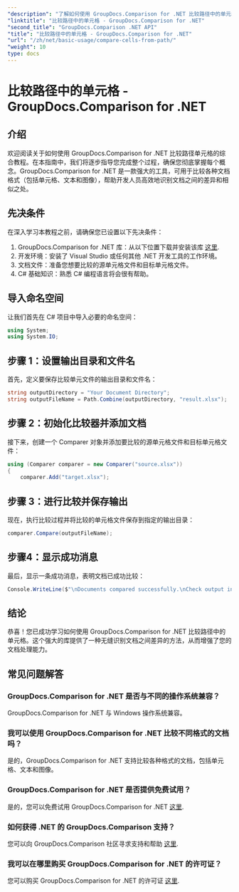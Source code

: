 ```yaml
---
"description": "了解如何使用 GroupDocs.Comparison for .NET 比较路径中的单元格。高效识别文档之间的差异。"
"linktitle": "比较路径中的单元格 - GroupDocs.Comparison for .NET"
"second_title": "GroupDocs.Comparison .NET API"
"title": "比较路径中的单元格 - GroupDocs.Comparison for .NET"
"url": "/zh/net/basic-usage/compare-cells-from-path/"
"weight": 10
type: docs
---
```

# 比较路径中的单元格 - GroupDocs.Comparison for .NET

## 介绍
欢迎阅读关于如何使用 GroupDocs.Comparison for .NET 比较路径单元格的综合教程。在本指南中，我们将逐步指导您完成整个过程，确保您彻底掌握每个概念。GroupDocs.Comparison for .NET 是一款强大的工具，可用于比较各种文档格式（包括单元格、文本和图像），帮助开发人员高效地识别文档之间的差异和相似之处。
## 先决条件
在深入学习本教程之前，请确保您已设置以下先决条件：
1. GroupDocs.Comparison for .NET 库：从以下位置下载并安装该库 [这里](https://releases。groupdocs.com/comparison/net/).
2. 开发环境：安装了 Visual Studio 或任何其他 .NET 开发工具的工作环境。
3. 文档文件：准备您想要比较的源单元格文件和目标单元格文件。
4. C# 基础知识：熟悉 C# 编程语言将会很有帮助。

## 导入命名空间
让我们首先在 C# 项目中导入必要的命名空间：
```csharp
using System;
using System.IO;
```
## 步骤 1：设置输出目录和文件名
首先，定义要保存比较单元文件的输出目录和文件名：
```csharp
string outputDirectory = "Your Document Directory";
string outputFileName = Path.Combine(outputDirectory, "result.xlsx");
```
## 步骤 2：初始化比较器并添加文档
接下来，创建一个 Comparer 对象并添加要比较的源单元格文件和目标单元格文件：
```csharp
using (Comparer comparer = new Comparer("source.xlsx"))
{
    comparer.Add("target.xlsx");
```
## 步骤 3：进行比较并保存输出
现在，执行比较过程并将比较的单元格文件保存到指定的输出目录：
```csharp
comparer.Compare(outputFileName);
```
## 步骤4：显示成功消息
最后，显示一条成功消息，表明文档已成功比较：
```csharp
Console.WriteLine($"\nDocuments compared successfully.\nCheck output in {outputDirectory}.");
```

## 结论
恭喜！您已成功学习如何使用 GroupDocs.Comparison for .NET 比较路径中的单元格。这个强大的库提供了一种无缝识别文档之间差异的方法，从而增强了您的文档处理能力。
## 常见问题解答
### GroupDocs.Comparison for .NET 是否与不同的操作系统兼容？
GroupDocs.Comparison for .NET 与 Windows 操作系统兼容。
### 我可以使用 GroupDocs.Comparison for .NET 比较不同格式的文档吗？
是的，GroupDocs.Comparison for .NET 支持比较各种格式的文档，包括单元格、文本和图像。
### GroupDocs.Comparison for .NET 是否提供免费试用？
是的，您可以免费试用 GroupDocs.Comparison for .NET [这里](https://releases。groupdocs.com/).
### 如何获得 .NET 的 GroupDocs.Comparison 支持？
您可以向 GroupDocs.Comparison 社区寻求支持和帮助 [这里](https://forum。groupdocs.com/c/comparison/12).
### 我可以在哪里购买 GroupDocs.Comparison for .NET 的许可证？
您可以购买 GroupDocs.Comparison for .NET 的许可证 [这里](https://purchase。groupdocs.com/buy).